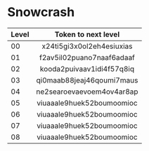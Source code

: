 # Snowcrash

| Level         | Token to next level       |
| ------------- |:-------------------------:|
| 00            | x24ti5gi3x0ol2eh4esiuxias |
| 01            | f2av5il02puano7naaf6adaaf |
| 02            | kooda2puivaav1idi4f57q8iq |
| 03            | qi0maab88jeaj46qoumi7maus |
| 04            | ne2searoevaevoem4ov4ar8ap |
| 05            | viuaaale9huek52boumoomioc |
| 06            | viuaaale9huek52boumoomioc |
| 07            | viuaaale9huek52boumoomioc |
| 08            | viuaaale9huek52boumoomioc |
